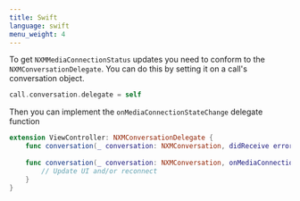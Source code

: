 ```yaml
---
title: Swift
language: swift
menu_weight: 4
---
```


To get `NXMMediaConnectionStatus` updates you need to conform to the `NXMConversationDelegate`. You can do this by setting it on a call's conversation object.

```swift
call.conversation.delegate = self
```

Then you can implement the `onMediaConnectionStateChange` delegate function

```swift
extension ViewController: NXMConversationDelegate {
    func conversation(_ conversation: NXMConversation, didReceive error: Error) {}
    
    func conversation(_ conversation: NXMConversation, onMediaConnectionStateChange state: NXMMediaConnectionStatus, legId: String) {
        // Update UI and/or reconnect
    }
}
```